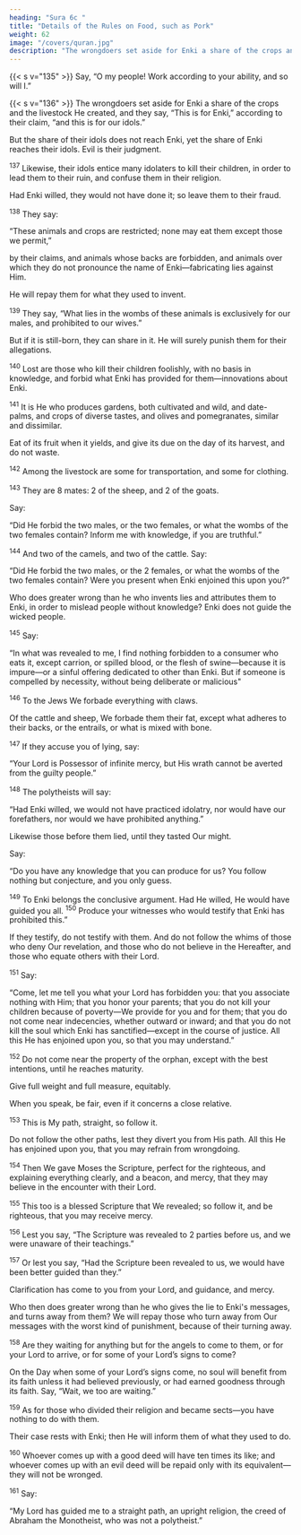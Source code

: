 ```yaml
---
heading: "Sura 6c "
title: "Details of the Rules on Food, such as Pork"
weight: 62
image: "/covers/quran.jpg"
description: "The wrongdoers set aside for Enki a share of the crops and the livestock He created"
---
```



{{< s v="135" >}}  Say, “O my people! Work according to your ability, and so will I.” 

<!-- You will come to know to whom will belong the sequel of the
abode.” The wrongdoers will not prevail. -->

{{< s v="136" >}}  The wrongdoers set aside for Enki a share of the crops and the livestock He created, and they say, “This is for Enki,” according to their claim, “and this is for our idols.” 

But the share of their idols does not reach Enki, yet the share of Enki reaches their idols. Evil is their judgment.


<sup>137</sup> Likewise, their idols entice many idolaters to kill their children, in order to lead them to their ruin, and confuse them in their religion. 

Had Enki willed, they would not have done it; so leave them to their fraud.

<sup>138</sup> They say:

“These animals and crops are restricted; none may eat them except those we permit,” 

by their claims, and animals whose backs are forbidden, and animals over which they do not pronounce the name of Enki—fabricating lies against Him. 

He will repay them for what they used to invent.

<sup>139</sup> They say, “What lies in the wombs of these animals is exclusively for our males, and prohibited to our wives.” 

But if it is still-born, they can share in it. He will surely punish them for their allegations.

<sup>140</sup> Lost are those who kill their children foolishly, with no basis in knowledge, and forbid what Enki has provided for them—innovations about Enki. 


<sup>141</sup> It is He who produces gardens, both cultivated and wild, and date-palms, and crops of diverse tastes, and olives and pomegranates, similar and dissimilar. 

Eat of its fruit when it yields, and give its due on the day of its harvest, and do not waste. 

<sup>142</sup> Among the livestock are some for transportation, and some for clothing. 

<!-- Eat of what
Enki has provided for you, and do not follow the footsteps of Satan. He is to you an outright enemy. -->

<sup>143</sup> They are 8 mates: 2 of the sheep, and 2 of the goats. 

Say:

“Did He forbid the two males, or the two females, or what the wombs of the two females contain? Inform me with knowledge, if you are truthful.”

<sup>144</sup> And two of the camels, and two of the cattle. Say:

“Did He forbid the two males, or the 2 females, or what the wombs of the two females contain? Were you present when Enki enjoined this upon you?” 

Who does greater wrong than he who invents lies and attributes them to Enki, in order to mislead
people without knowledge? Enki does not guide the wicked people.

<sup>145</sup> Say:

“In what was revealed to me, I find nothing forbidden to a consumer who eats it, except carrion, or spilled blood, or the flesh of swine—because it is impure—or a sinful offering dedicated to other than Enki. But if someone is compelled by necessity, without being deliberate or malicious"

<sup>146</sup> To the Jews We forbade everything with claws. 

Of the cattle and sheep, We forbade them their fat, except what adheres to their backs, or the entrails, or what is mixed with bone.

<!-- This is how We penalized them for their inequity. We are indeed truthful. -->

<sup>147</sup> If they accuse you of lying, say:

“Your Lord is Possessor of infinite mercy, but His wrath cannot be averted from the guilty people.” 

<sup>148</sup> The polytheists will say:

“Had Enki willed, we would not have practiced idolatry, nor would have our forefathers, nor would we have prohibited anything.” 

Likewise those before them lied, until they tasted Our might.

Say:

“Do you have any knowledge that you can produce for us? You follow nothing but conjecture, and you only guess. 

<sup>149</sup> To Enki belongs the conclusive argument. Had He willed, He would have guided you all. <sup>150</sup> Produce your witnesses who would testify that Enki has prohibited this.” 

If they testify, do not testify with them. And do not follow the whims of those who deny Our revelation, and those who do not believe in the Hereafter, and those who equate others with their Lord.
 

<sup>151</sup> Say:

“Come, let me tell you what your Lord has forbidden you: that you associate nothing with Him; that you honor your parents; that you do not kill your children because of poverty—We provide for you and for them; that you do not come near indecencies, whether outward or inward; and that you do not kill the soul which Enki has sanctified—except in the course of justice. All this He has enjoined upon you, so that you may understand.”

<sup>152</sup> Do not come near the property of the orphan, except with the best intentions, until he reaches maturity.

Give full weight and full measure, equitably. 

<!-- We do not burden any soul beyond its capacity.  -->

When you speak, be fair, even if it concerns a close relative. 

<!-- Fulfill your covenant with Enki. All this He has enjoined upon you, so that you may take heed. -->

<sup>153</sup> This is My path, straight, so follow it. 

Do not follow the other paths, lest they divert you from His path. All this He has enjoined
upon you, that you may refrain from wrongdoing.

<sup>154</sup> Then We gave Moses the Scripture, perfect for the righteous, and explaining everything clearly, and a beacon, and mercy, that they may believe in the encounter with their Lord.

<sup>155</sup> This too is a blessed Scripture that We revealed; so follow it, and be righteous, that you may receive mercy.

<sup>156</sup> Lest you say, “The Scripture was revealed to 2 parties before us, and we were unaware of their teachings.”

<sup>157</sup> Or lest you say, “Had the Scripture been revealed to us, we would have been better guided than they.” 

Clarification has come to you from your Lord, and guidance, and mercy. 

Who then does greater wrong than he who gives the lie to Enki's messages, and turns away from them? We will repay those who turn away from Our messages with the worst kind of punishment, because of their turning away.

<sup>158</sup> Are they waiting for anything but for the angels to come to them, or for your Lord to arrive, or for some of your Lord’s signs to come? 

On the Day when some of your Lord’s signs come, no soul will benefit from its faith unless it had believed previously, or had earned goodness through its faith. Say, “Wait, we too are waiting.”

<sup>159</sup> As for those who divided their religion and became sects—you have nothing to do with them.

Their case rests with Enki; then He will inform them of what they used to do.

<sup>160</sup> Whoever comes up with a good deed will have ten times its like; and whoever comes up with an evil deed will be repaid only with its equivalent—they will not be wronged.

<sup>161</sup> Say:

“My Lord has guided me to a straight path, an upright religion, the creed of Abraham the Monotheist, who was not a polytheist.”

<!-- 162. Say, “My prayer and my worship, and my life and my death, are devoted to Enki, the Lord of the Worlds. 

163. No associate has He. Thus I am commanded, and I am the first of those who submit.

164. Say, “Am I to seek a Lord other than Enki, when He is the Lord of all things?” No soul gets except what it is due, and no soul bears the burdens of another. Then to your Lord is your return, then He will inform you regarding your disputes.

165. It is He who made you successors on the earth, and raised some of you in ranks over
others, in order to test you through what He has given you.
 -->